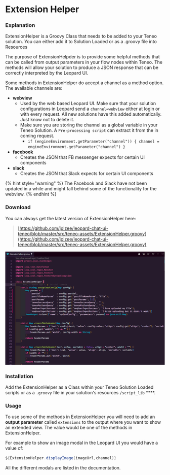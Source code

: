 # Extension Helper

### Explanation

ExtensionHelper is a Groovy Class that needs to be added to your Teneo solution. You can either add it to Solution Loaded or as a .groovy file into Resources

The purpose of ExtensionHelpder is to provide some helpful methods that can be called from output parameters in your flow nodes within Teneo. The methods will allow your solution to produce a JSON response that can be correctly interpreted by the Leopard UI. 

Some methods in ExtensionHelper do accept a channel as a method option. The available channels are:

* **webview**
  * Used by the web based Leopard UI. Make sure that your solution configurations in Leopard send a `channel=webview` either at login or with every request. All new solutions have this added automatically. Just know not to delete it. 
  * Make sure you are storing the channel as a global variable in your Teneo Solution. A `Pre-processing script` can extract it from the in coming request.
    * `if (engineEnvironment.getParameter("channel")) { channel = engineEnvironment.getParameter("channel") }`
* **facebook**
  * Creates the JSON that FB messenger expects for certain UI components
* **slack**
  * Creates the JSON that Slack expects for certain UI components

{% hint style="warning" %}
The Facebook and Slack have not been updated in a while and might fall behind some of the functionality for the webview.
{% endhint %}

### Download

You can always get the latest version of ExtensionHelper here:  

> [https://github.com/jolzee/leopard-chat-ui-teneo/blob/master/src/teneo-assets/ExtensionHelper.groovy](https://github.com/jolzee/leopard-chat-ui-teneo/blob/master/src/teneo-assets/ExtensionHelper.groovy)

![ExtensionHelper.groovy](../.gitbook/assets/extenstionhelper.png)

### Installation

Add the ExtensionHelper as a Class within your Teneo Solution Loaded scripts or as a `.groovy` file in your solution's resources   `/script_lib` ****. 

### Usage

To use some of the methods in ExtensionHelper you will need to add an **output parameter** called `extensions` to the output where you want to show an extended view. The value would be one of the methods in ExtensionHelper. 

For example to show an image modal in the Leopard UI you would have a value of:

```groovy
${ExtensionHelper.displayImage(imageUrl,channel)}
```

All the different modals are listed in the documentation.


